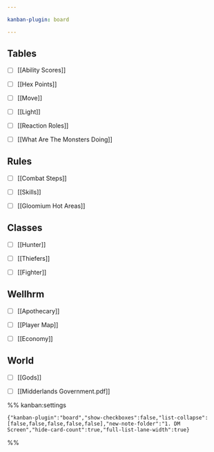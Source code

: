 ```yaml
---

kanban-plugin: board

---
```


## Tables

- [ ] [[Ability Scores]]
- [ ] [[Hex Points]]
- [ ] [[Move]]
- [ ] [[Light]]
- [ ] [[Reaction Roles]]
- [ ] [[What Are The Monsters Doing]]


## Rules

- [ ] [[Combat Steps]]
- [ ] [[Skills]]
- [ ] [[Gloomium Hot Areas]]


## Classes

- [ ] [[Hunter]]
- [ ] [[Thiefers]]
- [ ] [[Fighter]]


## Wellhrm

- [ ] [[Apothecary]]
- [ ] [[Player Map]]
- [ ] [[Economy]]


## World

- [ ] [[Gods]]
- [ ] [[Midderlands Government.pdf]]




%% kanban:settings
```
{"kanban-plugin":"board","show-checkboxes":false,"list-collapse":[false,false,false,false,false],"new-note-folder":"1. DM Screen","hide-card-count":true,"full-list-lane-width":true}
```
%%